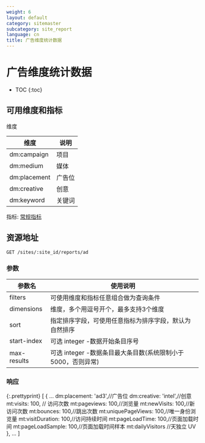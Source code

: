 ```yaml
---
weight: 6
layout: default
category: sitemaster
subcategory: site_report
language: cn
title: 广告维度统计数据
---
```


# 广告维度统计数据

* TOC
{:toc}

## 可用维度和指标

维度

| 维度                | 说明                                    |
|---------------------|-----------------------------------------|
| dm:campaign         | 项目                                    |
| dm:medium           | 媒体                                    |
| dm:placement        | 广告位                                  |
| dm:creative         | 创意                                    |
| dm:keyword          | 关键词                                  |

指标: [常规指标](/doc/sitemaster/v1/cn/site_report.html#section-2)

## 资源地址

    GET /sites/:site_id/reports/ad

### 参数


| 参数名      | 使用说明                                                     |
|-------------|--------------------------------------------------------------|
| filters     | 可使用维度和指标任意组合做为查询条件                         |
| dimensions  | 维度，多个用逗号开个，最多支持3个维度                        |
| sort        | 指定排序字段，可使用任意指标为排序字段，默认为自然排序       |
| start-index | 可选 integer -数据开始条目序号                               |
| max-results | 可选 integer -数据条目最大条目数(系统限制小于5000，否则异常) |

### 响应

{:.prettyprint}
    [
        {
            ...
            dm:placement: 'ad3',//广告位
            dm:creative: 'intel',//创意
            mt:visits: 100, // 访问次数
            mt:pageviews: 100,//浏览量
            mt:newVisits: 100,//新访问次数
            mt:bounces: 100,//跳出次数
            mt:uniquePageViews: 100,//唯一身份浏览量
            mt:visitDuration: 100,//访问持续时间
            mt:pageLoadTime: 100,//页面加载时间
            mt:pageLoadSample: 100,//页面加载时间样本
            mt:dailyVisitors  //天独立 UV
        },
        ...
    ]
